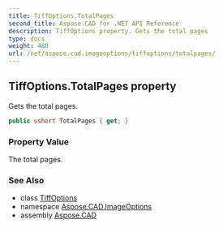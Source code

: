 ```yaml
---
title: TiffOptions.TotalPages
second_title: Aspose.CAD for .NET API Reference
description: TiffOptions property. Gets the total pages
type: docs
weight: 480
url: /net/aspose.cad.imageoptions/tiffoptions/totalpages/
---
```

## TiffOptions.TotalPages property

Gets the total pages.

```csharp
public ushort TotalPages { get; }
```

### Property Value

The total pages.

### See Also

* class [TiffOptions](../)
* namespace [Aspose.CAD.ImageOptions](../../tiffoptions/)
* assembly [Aspose.CAD](../../../)


